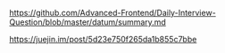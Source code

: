<!--
 * @Author: 常培
 * @Date: 2019-08-24 20:29:29
 * @LastEditTime: 2019-09-06 13:23:06
 * @Description: 
 -->
https://github.com/Advanced-Frontend/Daily-Interview-Question/blob/master/datum/summary.md


https://juejin.im/post/5d23e750f265da1b855c7bbe